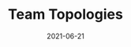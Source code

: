 ---
id: '978-1942788812'
title: 'Team Topologies'
language: 'en-US'
status: 'Planning'
date: '2021-06-21'
references:
 - 978-8550811147
 - 978-1491929124
 - 978-8550802534
 - 978-8550800653
 - 978-8582600320
 - 978-1942788331
 - 978-1942788003
---